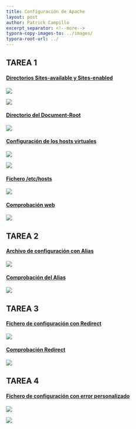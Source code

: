 ```yaml
---
title: Configuración de Apache
layout: post
author: Patrick Campillo
excerpt_separator: <!--more-->
typora-copy-images-to: ../images/
typora-root-url: ../
---
```


## TAREA 1

#### <u>Directorios Sites-available y Sites-enabled</u>

![](/images/confapache/1.PNG)

![](/images/confapache/2.PNG)





#### <u>Directorio del Document-Root</u>

![](/images/confapache/3.PNG)





#### <u>Configuración de los hosts virtuales</u>

![](/images/confapache/4.PNG)

![](/images/confapache/5.PNG)





#### <u>Fichero /etc/hosts</u>

![](/images/confapache/6.PNG)





#### <u>Comprobación web</u>

![](/images/confapache/7.PNG)







## TAREA 2

#### <u>Archivo de configuración con Alias</u>

![](/images/confapache/8.PNG)





#### <u>Comprobación del Alias</u>

![](/images/confapache/9.PNG)







## TAREA 3

#### <u>Fichero de configuración con Redirect</u>

![](/images/confapache/10.PNG)





#### <u>Comprobación Redirect</u>

![](/images/confapache/11.PNG)







## TAREA 4

#### <u>Fichero de configuración con error personalizado</u>

![](/images/confapache/12.PNG)

![](/images/confapache/13.PNG)